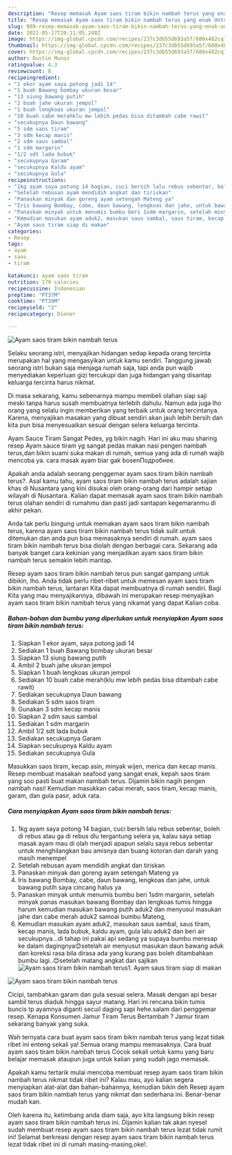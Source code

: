 ```yaml
---
description: "Resep memasak Ayam saos tiram bikin nambah terus yang enak Untuk Jualan"
title: "Resep memasak Ayam saos tiram bikin nambah terus yang enak Untuk Jualan"
slug: 989-resep-memasak-ayam-saos-tiram-bikin-nambah-terus-yang-enak-untuk-jualan
date: 2021-05-17T20:11:05.248Z
image: https://img-global.cpcdn.com/recipes/237c3db55d693a5f/680x482cq70/ayam-saos-tiram-bikin-nambah-terus-foto-resep-utama.jpg
thumbnail: https://img-global.cpcdn.com/recipes/237c3db55d693a5f/680x482cq70/ayam-saos-tiram-bikin-nambah-terus-foto-resep-utama.jpg
cover: https://img-global.cpcdn.com/recipes/237c3db55d693a5f/680x482cq70/ayam-saos-tiram-bikin-nambah-terus-foto-resep-utama.jpg
author: Dustin Munoz
ratingvalue: 4.3
reviewcount: 8
recipeingredient:
- "1 ekor ayam saya potong jadi 14"
- "1 buah Bawang bombay ukuran besar"
- "13 siung bawang putih"
- "2 buah jahe ukuran jempol"
- "1 buah lengkoas ukuran jempol"
- "10 buah cabe merahklu mw lebih pedas bisa ditambah cabe rawit"
- "secukupnya Daun bawang"
- "5 sdm saos tiram"
- "3 sdm kecap manis"
- "2 sdm saus sambal"
- "1 sdm margarin"
- "1/2 sdt lada bubuk"
- "secukupnya Garam"
- "secukupnya Kaldu ayam"
- "secukupnya Gula"
recipeinstructions:
- "1kg ayam saya potong 14 bagian, cuci bersih lalu rebus sebentar, boleh di rebus atau ga di rebus dlu tergantung selera ya, kalau saya setiap masak ayam mau di olah menjadi apapun selalu saya rebus sebentar untuk menghilangkan bau amisnya dan buang kotoran dan darah yang masih menempel"
- "Setelah rebusan ayam mendidih angkat dan tiriskan"
- "Panaskan minyak dan goreng ayam setengah Mateng ya"
- "Iris bawang Bombay, cabe, daun bawang, lengkoas dan jahe, untuk bawang putih saya cincang halus ya"
- "Panaskan minyak untuk menumis bumbu beri 1sdm margarin, setelah minyak panas masukan bawang Bombay dan lengkoas tumis hingga harum kemudian masukan bawang putih aduk2 dan menyusul masukan jahe dan cabe merah aduk2 samoai bumbu Mateng,"
- "Kemudian masukan ayam aduk2, masukan saus sambal, saus tiram, kecap manis, lada bubuk, kaldu ayam, gula lalu aduk2 dan beri air secukupnya...di tahap ini pakai api sedang ya supaya bumbu meresap ke dalam dagingnya😊setelah air menyusut masukan daun bawang aduk dan koreksi rasa bila dirasa ada yang kurang pas boleh ditambahkan bumbu lagi..😊setelah matang angkat dan sajikan"
- "Ayam saus tiram siap di makan"
categories:
- Resep
tags:
- ayam
- saos
- tiram

katakunci: ayam saos tiram 
nutrition: 179 calories
recipecuisine: Indonesian
preptime: "PT37M"
cooktime: "PT39M"
recipeyield: "2"
recipecategory: Dinner

---
```



![Ayam saos tiram bikin nambah terus](https://img-global.cpcdn.com/recipes/237c3db55d693a5f/680x482cq70/ayam-saos-tiram-bikin-nambah-terus-foto-resep-utama.jpg)

Selaku seorang istri, menyajikan hidangan sedap kepada orang tercinta merupakan hal yang mengasyikan untuk kamu sendiri. Tanggung jawab seorang istri bukan saja menjaga rumah saja, tapi anda pun wajib menyediakan keperluan gizi tercukupi dan juga hidangan yang disantap keluarga tercinta harus nikmat.

Di masa  sekarang, kamu sebenarnya mampu membeli olahan siap saji meski tanpa harus susah membuatnya terlebih dahulu. Namun ada juga lho orang yang selalu ingin memberikan yang terbaik untuk orang tercintanya. Karena, menyajikan masakan yang dibuat sendiri akan jauh lebih bersih dan kita pun bisa menyesuaikan sesuai dengan selera keluarga tercinta. 

Ayam Sauce Tiram Sangat Pedes, yg bikin nagih. Hari ini aku mau sharing resep Ayam sauce tiram yg sangat pedas makan nasi pengen nambah terus,dan bikin suami suka makan di rumah, semua yang ada di rumah wajib mencoba ya. cara masak ayam biar gak bosenПодробнее.

Apakah anda adalah seorang penggemar ayam saos tiram bikin nambah terus?. Asal kamu tahu, ayam saos tiram bikin nambah terus adalah sajian khas di Nusantara yang kini disukai oleh orang-orang dari hampir setiap wilayah di Nusantara. Kalian dapat memasak ayam saos tiram bikin nambah terus olahan sendiri di rumahmu dan pasti jadi santapan kegemaranmu di akhir pekan.

Anda tak perlu bingung untuk memakan ayam saos tiram bikin nambah terus, karena ayam saos tiram bikin nambah terus tidak sulit untuk ditemukan dan anda pun bisa memasaknya sendiri di rumah. ayam saos tiram bikin nambah terus bisa diolah dengan berbagai cara. Sekarang ada banyak banget cara kekinian yang menjadikan ayam saos tiram bikin nambah terus semakin lebih mantap.

Resep ayam saos tiram bikin nambah terus pun sangat gampang untuk dibikin, lho. Anda tidak perlu ribet-ribet untuk memesan ayam saos tiram bikin nambah terus, lantaran Kita dapat membuatnya di rumah sendiri. Bagi Kita yang mau menyajikannya, dibawah ini merupakan resep menyajikan ayam saos tiram bikin nambah terus yang nikamat yang dapat Kalian coba.

<!--inarticleads1-->

##### Bahan-bahan dan bumbu yang diperlukan untuk menyiapkan Ayam saos tiram bikin nambah terus:

1. Siapkan 1 ekor ayam, saya potong jadi 14
1. Sediakan 1 buah Bawang bombay ukuran besar
1. Siapkan 13 siung bawang putih
1. Ambil 2 buah jahe ukuran jempol
1. Siapkan 1 buah lengkoas ukuran jempol
1. Sediakan 10 buah cabe merah(klu mw lebih pedas bisa ditambah cabe rawit)
1. Sediakan secukupnya Daun bawang
1. Sediakan 5 sdm saos tiram
1. Gunakan 3 sdm kecap manis
1. Siapkan 2 sdm saus sambal
1. Sediakan 1 sdm margarin
1. Ambil 1/2 sdt lada bubuk
1. Sediakan secukupnya Garam
1. Siapkan secukupnya Kaldu ayam
1. Sediakan secukupnya Gula


Masukkan saos tiram, kecap asin, minyak wijen, merica dan kecap manis. Resep membuat masakan seafood yang sangat enak, kepah saos tiram yang soo pasti buat makan nambah terus. Dijamin bikin nagih pengen nambah nasi! Kemudian masukkan cabai merah, saos tiram, kecap manis, garam, dan gula pasir, aduk rata. 

<!--inarticleads2-->

##### Cara menyiapkan Ayam saos tiram bikin nambah terus:

1. 1kg ayam saya potong 14 bagian, cuci bersih lalu rebus sebentar, boleh di rebus atau ga di rebus dlu tergantung selera ya, kalau saya setiap masak ayam mau di olah menjadi apapun selalu saya rebus sebentar untuk menghilangkan bau amisnya dan buang kotoran dan darah yang masih menempel
1. Setelah rebusan ayam mendidih angkat dan tiriskan
1. Panaskan minyak dan goreng ayam setengah Mateng ya
1. Iris bawang Bombay, cabe, daun bawang, lengkoas dan jahe, untuk bawang putih saya cincang halus ya
1. Panaskan minyak untuk menumis bumbu beri 1sdm margarin, setelah minyak panas masukan bawang Bombay dan lengkoas tumis hingga harum kemudian masukan bawang putih aduk2 dan menyusul masukan jahe dan cabe merah aduk2 samoai bumbu Mateng,
1. Kemudian masukan ayam aduk2, masukan saus sambal, saus tiram, kecap manis, lada bubuk, kaldu ayam, gula lalu aduk2 dan beri air secukupnya...di tahap ini pakai api sedang ya supaya bumbu meresap ke dalam dagingnya😊setelah air menyusut masukan daun bawang aduk dan koreksi rasa bila dirasa ada yang kurang pas boleh ditambahkan bumbu lagi..😊setelah matang angkat dan sajikan
<img src="//assets-global.cpcdn.com/assets/icons/button_play-2c75c40dde080a61004c1f40b05d8f140eaff45d7e9e6481dc71c63d2e7c4909.png" alt="Ayam saos tiram bikin nambah terus">1. Ayam saus tiram siap di makan
<img src="//assets-global.cpcdn.com/assets/icons/button_play-2c75c40dde080a61004c1f40b05d8f140eaff45d7e9e6481dc71c63d2e7c4909.png" alt="Ayam saos tiram bikin nambah terus">

Cicipi, tambahkan garam dan gula sesuai selera. Masak dengan api besar sambil terus diaduk hingga sayur matang. Hari ini rencana bikin tumis buncis tp ayamnya diganti secuil daging sapi hehe.salam dari penggemar resep. Kenapa Konsumen Jamur Tiram Terus Bertambah ? Jamur tiram sekarang banyak yang suka. 

Wah ternyata cara buat ayam saos tiram bikin nambah terus yang lezat tidak ribet ini enteng sekali ya! Semua orang mampu memasaknya. Cara buat ayam saos tiram bikin nambah terus Cocok sekali untuk kamu yang baru belajar memasak ataupun juga untuk kalian yang sudah jago memasak.

Apakah kamu tertarik mulai mencoba membuat resep ayam saos tiram bikin nambah terus nikmat tidak ribet ini? Kalau mau, ayo kalian segera menyiapkan alat-alat dan bahan-bahannya, kemudian bikin deh Resep ayam saos tiram bikin nambah terus yang nikmat dan sederhana ini. Benar-benar mudah kan. 

Oleh karena itu, ketimbang anda diam saja, ayo kita langsung bikin resep ayam saos tiram bikin nambah terus ini. Dijamin kalian tak akan nyesel sudah membuat resep ayam saos tiram bikin nambah terus lezat tidak rumit ini! Selamat berkreasi dengan resep ayam saos tiram bikin nambah terus lezat tidak ribet ini di rumah masing-masing,oke!.

